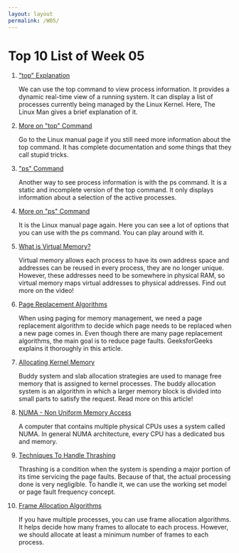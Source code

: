 ```yaml
---
layout: layout
permalink: /W05/
---
```

# Top 10 List of Week 05

1. ["top" Explanation](https://youtu.be/TJhSD0BsPow)

    We can use the top command to view process information. It provides a dynamic real-time view of a running system. It can display a list of processes currently being managed by the Linux Kernel. Here, The Linux Man gives a brief explanation of it.

2. [More on "top" Command](https://man7.org/linux/man-pages/man1/top.1.html)

    Go to the Linux manual page if you still need more information about the top command. It has complete documentation and some things that they call stupid tricks.

3. ["ps" Command](https://youtu.be/mb6sjLcYBIw)

    Another way to see process information is with the ps command. It is a static and incomplete version of the top command. It only displays information about a selection of the active processes.

4. [More on "ps" Command](https://man7.org/linux/man-pages/man1/ps.1.html)

    It is the Linux manual page again. Here you can see a lot of options that you can use with the ps command. You can play around with it.

5. [What is Virtual Memory?](https://youtu.be/2quKyPnUShQ)

    Virtual memory allows each process to have its own address space and addresses can be reused in every process, they are no longer unique. However, these addresses need to be somewhere in physical RAM, so virtual memory maps virtual addresses to physical addresses. Find out more on the video!

6. [Page Replacement Algorithms](https://www.geeksforgeeks.org/page-replacement-algorithms-in-operating-systems/)

    When using paging for memory management, we need a page replacement algorithm to decide which page needs to be replaced when a new page comes in. Even though there are many page replacement algorithms, the main goal is to reduce page faults. GeeksforGeeks explains it thoroughly in this article.

7. [Allocating Kernel Memory](https://www.geeksforgeeks.org/operating-system-allocating-kernel-memory-buddy-system-slab-system/)

    Buddy system and slab allocation strategies are used to manage free memory that is assigned to kernel processes. The buddy allocation system is an algorithm in which a larger memory block is divided into small parts to satisfy the request. Read more on this article!

8. [NUMA - Non Uniform Memory Access](https://medium.com/@agarwalmansi05/non-uniform-memory-access-numa-59ce7f7d1860)

    A computer that contains multiple physical CPUs uses a system called NUMA. In general NUMA architecture, every CPU has a dedicated bus and memory.

9. [Techniques To Handle Thrashing](https://www.geeksforgeeks.org/techniques-to-handle-thrashing/)

    Thrashing is a condition when the system is spending a major portion of its time servicing the page faults. Because of that, the actual processing done is very negligible. To handle it, we can use the working set model or page fault frequency concept.

10. [Frame Allocation Algorithms](https://www.geeksforgeeks.org/operating-system-allocation-frames/)

    If you have multiple processes, you can use frame allocation algorithms. It helps decide how many frames to allocate to each process. However, we should allocate at least a minimum number of frames to each process.
